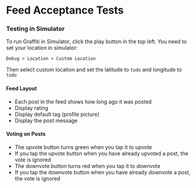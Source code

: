 # Feed Acceptance Tests

### Testing in Simulator
To run Graffiti in Simulator, click the play button in the top left. You need to set your location in simulator:

`Debug > Location > Custom Location`

Then select custom location and set the latitude to `todo` and longitude to `todo`

#### Feed Layout
* Each post in the feed shows how long ago it was posted
* Display rating
* Display default tag (profile picture)
* Display the post message

#### Voting on Posts
* The upvote button turns green when you tap it to upvote
* If you tap the upvote button when you have already upvoted a post, the vote is ignored
* The downvote button turns red when you tap it to downvote
* If you tap the downvote button when you have already downvote a post, the vote is ignored
